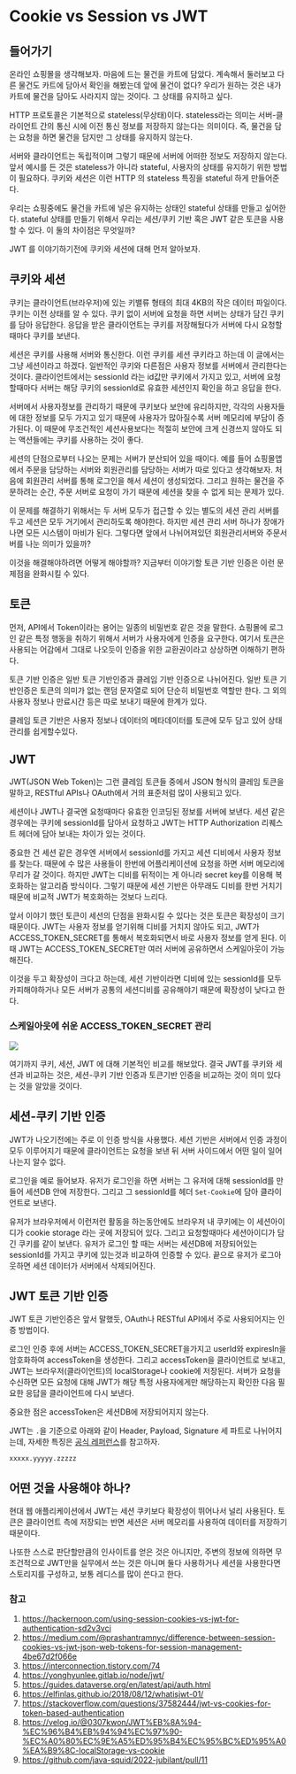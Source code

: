 # Cookie vs Session vs JWT

## 들어가기

온라인 쇼핑몰을 생각해보자. 마음에 드는 물건을 카트에 담았다. 계속해서 둘러보고 다른 물건도 카트에 담아서 확인을 해봤는데 앞에 물건이 없다? 우리가 원하는 것은 내가 카트에 물건을 담아도 사라지지 않는 것이다. 그 상태를 유지하고 싶다.

HTTP 프로토콜은 기본적으로 stateless(무상태)이다. stateless라는 의미는 서버-클라이언트 간의 통신 시에 이전 통신 정보를 저장하지 않는다는 의미이다. 즉,  물건을 담는 요청을 하면 물건을 담지만 그 상태를 유지하지 않는다.

서버와 클라이언트는 독립적이며 그렇기 때문에 서버에 어떠한 정보도 저장하지 않는다. 앞서 예시를 든 것은 stateless가 아니라 stateful, 사용자의 상태를 유지하기 위한 방법이 필요하다. 쿠키와 세션은 이런 HTTP 의 stateless 특징을 stateful 하게 만들어준다.

우리는 쇼핑중에도 물건을 카트에 넣은 유지하는 상태인 stateful 상태를 만들고 싶어한다. stateful 상태를 만들기 위해서 우리는 세션/쿠키 기반 혹은 JWT 같은 토큰을 사용할 수 있다. 이 둘의 차이점은 무엇일까?

JWT 를 이야기하기전에  쿠키와 세션에 대해 먼저 알아보자.

## 쿠키와 세션

쿠키는 클라이언트(브라우저)에 있는 키밸류 형태의 최대 4KB의 작은 데이터 파일이다. 쿠키는 이전 상태를 알 수 있다. 쿠키 없이 서버에 요청을 하면 서버는 상태가 담긴 쿠키를 담아 응답한다. 응답을 받은 클라이언트는 쿠키를 저장해뒀다가 서버에 다시 요청할 때마다 쿠키를 보낸다.

세션은 쿠키를 사용해 서버와 통신한다. 이런 쿠키를 세션 쿠키라고 하는데 이 글에서는 그냥 세션이라고 하겠다. 일반적인 쿠키와 다른점은 사용자 정보를 서버에서 관리한다는 것이다. 클라이언트에서는 sessionId 라는 id값만 쿠키에서 가지고 있고, 서버에 요청할때마다 서버는 해당 쿠키의 sessionId로 유효한 세션인지 확인을 하고 응답을 한다.

서버에서 사용자정보를 관리하기 때문에 쿠키보다 보안에 유리하지만, 각각의 사용자들에 대한 정보를 모두 가지고 있기 때문에 사용자가 많아질수록 서버 메모리에 부담이 증가된다. 이 때문에 무조건적인 세션사용보다는 적절히 보안에 크게 신경쓰지 않아도 되는 액션들에는 쿠키를 사용하는 것이 좋다.

세션의 단점으로부터 나오는 문제는 서버가 분산되어 있을 때이다. 예를 들어 쇼핑몰앱에서 주문을 담당하는 서버와 회원관리를 담당하는 서버가 따로 있다고 생각해보자. 처음에 회원관리 서버를 통해 로그인을 해서 세션이 생성되었다. 그리고 원하는 물건을 주문하려는 순간, 주문 서버로 요청이 가기 때문에 세션을 찾을 수 없게 되는 문제가 있다.

이 문제를 해결하기 위해서는 두 서버 모두가 접근할 수 있는 별도의 세션 관리 서버를 두고 세션은 모두 거기에서 관리하도록 해야한다. 하지만 세션 관리 서버 하나가 장애가 나면 모든 시스템이 마비가 된다. 그렇다면 앞에서 나뉘어져있던 회원관리서버와 주문서버를 나눈 의미가 있을까?

이것을 해결해야하려면 어떻게 해야할까? 지금부터 이야기할 토큰 기반 인증은 이런 문제점을 완화시킬 수 있다. 

## 토큰

먼저, API에서 Token이라는 용어는 일종의 비밀번호 같은 것을 말한다. 쇼핑몰에 로그인 같은 특정 행동을 취하기 위해서 서버가 사용자에게 인증을 요구한다. 여기서 토큰은 사용되는 어감에서 그대로 나오듯이 인증을 위한 교환권이라고 상상하면 이해하기 편하다.

토큰 기반 인증은 일반 토큰 기반인증과 클레임 기반 인증으로 나뉘어진다. 일반 토큰 기반인증은 토큰의 의미가 없는 랜덤 문자열로 되어 단순히 비밀번호 역할만 한다. 그 외의 사용자 정보나 만료시간 등은 따로 보내기 때문에 한계가 있다.

클레임 토큰 기반은 사용자 정보나 데이터의 메타데이터를 토큰에 모두 담고 있어 상태관리를 쉽게할수있다.

## JWT

JWT(JSON Web Token)는 그런 클레임 토큰들 중에서 JSON 형식의 클레임 토큰을 말하고, RESTful APIs나 OAuth에서 거의 표준처럼 많이 사용되고 있다.

세션이나 JWT나 결국엔 요청때마다 유효한 인코딩된 정보를 서버에 보낸다. 세션 같은 경우에는 쿠키에 sessionId를 담아서 요청하고 JWT는 HTTP Authorization 리퀘스트 헤더에 담아 보내는 차이가 있는 것이다.

중요한 건 세션 같은 경우엔 서버에서 sessionId를 가지고 세션 디비에서 사용자 정보를 찾는다. 때문에 수 많은 사용들이 한번에 어플리케이션에 요청을 하면 서버 메모리에 무리가 갈 것이다. 하지만 JWT는 디비를 뒤적이는 게 아니라 secret key를 이용해 복호화하는 알고리즘 방식이다. 그렇기 때문에 세션 기반은 아무래도 디비를 한번 거치기 때문에 비교적 JWT가 복호화하는 것보다 느리다. 

앞서 이야기 했던 토큰이 세션의 단점을 완화시킬 수 있다는 것은 토큰은 확장성이 크기 때문이다. JWT는 사용자 정보를 얻기위해 디비를 거치지 않아도 되고, JWT가 ACCESS_TOKEN_SECRET를 통해서 복호화되면서 바로 사용자 정보를 얻게 된다. 이때 JWT는 ACCESS_TOKEN_SECRET만 여러 서버에 공유하면서 스케일아웃이 가능해진다. 

이것을 두고 확장성이 크다고 하는데, 세션 기반이라면 디비에 있는 sessionId를 모두 카피해야하거나 모든 서버가 공통의 세션디비를 공유해야기 때문에 확장성이 낮다고 한다.

### 스케일아웃에 쉬운 ACCESS_TOKEN_SECRET 관리

![](https://user-images.githubusercontent.com/59721293/153717283-d46fe67c-2216-4f2f-bbe0-3bc13188f176.jpg)


여기까지 쿠키, 세션, JWT 에 대해 기본적인 비교를 해보았다. 결국 JWT를 쿠키와 세션과 비교하는 것은, 세션-쿠키 기반 인증과 토큰기반 인증을 비교하는 것이 의미 있다는 것을 알았을 것이다.

## 세션-쿠키 기반 인증

JWT가 나오기전에는 주로 이 인증 방식을 사용했다. 세션 기반은 서버에서 인증 과정이 모두 이루어지기 때문에 클라이언트는 요청을 보낸 뒤 서버 사이드에서 어떤 일이 일어나는지 알수 없다.

로그인을 예로 들어보자. 유저가 로그인을 하면 서버는 그 유저에 대해 sessionId를 만들어 세션DB 안에 저장한다. 그리고 그 sessionId를 헤더 `Set-Cookie`에 담아 클라이언트로 보낸다.

유저가 브라우저에서 이런저런 활동을 하는동안에도 브라우저 내 쿠키에는 이 세션아이디가 cookie storage 라는 곳에 저장되어 있다. 그리고 요청할때마다 세션아이디가 담긴 쿠키를 같이 보낸다. 유저가 로그인 할 때는 서버는 세션DB에 저장되어있는 sessionId를 가지고 쿠키에 있는것과 비교하여 인증할 수 있다. 끝으로 유저가 로그아웃하면 세션 데이터가 서버에서 삭제되어진다.

## JWT 토큰 기반 인증

JWT 토큰 기반인증은 앞서 말했듯, OAuth나 RESTful API에서 주로 사용되어지는 인증 방법이다.

로그인 인증 후에 서버는 ACCESS_TOKEN_SECRET을가지고 userId와 expiresIn을 암호화하여 accessToken을 생성한다. 그리고 accessToken을 클라이언트로 보내고, JWT는 브라우저(클라이언트)의 localStorage나 cookie에 저장된다. 서버가 요청을 수신하면 모든 요청에 대해 JWT가 해당 특정 사용자에게만 해당하는지 확인한 다음 필요한 응답을 클라이언트에 다시 보낸다.

중요한 점은 accessToken은 세션DB에 저장되어지지 않는다.

JWT는 `.`을 기준으로 아래와 같이 Header, Payload, Signature 세 파트로 나뉘어지는데, 자세한 특징은 [공식 레퍼런스](https://jwt.io/introduction)를 참고하자.
```
xxxxx.yyyyy.zzzzz
```


## 어떤 것을 사용해야 하나?

현대 웹 애플리케이션에서 JWT는 세션 쿠키보다 확장성이 뛰어나서 널리 사용된다. 토큰은 클라이언트 측에 저장되는 반면 세션은 서버 메모리를 사용하여 데이터를 저장하기 때문이다. 

나또한 스스로 판단할만큼의 인사이트를 얻은 것은 아니지만, 주변의 정보에 의하면 무조건적으로 JWT만을 실무에서 쓰는 것은 아니며 둘다 사용하거나 세션을 사용한다면 스토리지를 구성하고, 보통 레디스를 많이 쓴다고 한다.


### 참고
1. https://hackernoon.com/using-session-cookies-vs-jwt-for-authentication-sd2v3vci
2. https://medium.com/@prashantramnyc/difference-between-session-cookies-vs-jwt-json-web-tokens-for-session-management-4be67d2f066e
3. https://interconnection.tistory.com/74
4. https://yonghyunlee.gitlab.io/node/jwt/
5. https://guides.dataverse.org/en/latest/api/auth.html
6. https://elfinlas.github.io/2018/08/12/whatisjwt-01/
7. https://stackoverflow.com/questions/37582444/jwt-vs-cookies-for-token-based-authentication
8. https://velog.io/@0307kwon/JWT%EB%8A%94-%EC%96%B4%EB%94%94%EC%97%90-%EC%A0%80%EC%9E%A5%ED%95%B4%EC%95%BC%ED%95%A0%EA%B9%8C-localStorage-vs-cookie
9. https://github.com/java-squid/2022-jubilant/pull/11
